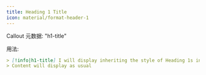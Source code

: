 ```yaml
---
title: Heading 1 Title
icon: material/format-header-1
---
```


Callout 元数据: "h1-title"

用法:

```md
> [!info|h1-title] I will display inheriting the style of Heading 1s in this theme
> Content will display as usual
```
